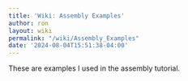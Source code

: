 ```yaml
---
title: 'Wiki: Assembly Examples'
author: ron
layout: wiki
permalink: "/wiki/Assembly_Examples"
date: '2024-08-04T15:51:38-04:00'
---
```


These are examples I used in the assembly tutorial.
